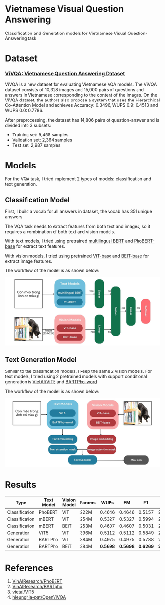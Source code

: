 # Vietnamese Visual Question Answering

Classification and Generation models for Vietnamese Visual Question-Answering task

# Dataset

### [ViVQA: Vietnamese Question Answering Dataset](https://aclanthology.org/2021.paclic-1.72/)

ViVQA is a new dataset for evaluating Vietnamese VQA models. The ViVQA dataset consists of 10,328 images and 15,000 pairs of questions and answers in Vietnamese corresponding to the content of the images. On the ViVQA dataset, the authors also propose a system that uses the Hierarchical Co-Attention Model and achieves Accuracy: 0.3496, WUPS 0.9: 0.4513 and WUPS 0.0: 0.7786.

After preprocessing, the dataset has 14,806 pairs of question-answer and is divided into 3 subsets:

- Training set: 9,455 samples
- Validation set: 2,364 samples
- Test set: 2,987 samples

# Models

For the VQA task, I tried implement 2 types of models: classification and text generation.

## Classification Model

First, I build a vocab for all answers in dataset, the vocab has 351 unique answers

The VQA task needs to extract features from both text and images, so it requires a combination of both text and vision models.

With text models, I tried using pretrained [multilingual BERT](https://github.com/google-research/bert) and [PhoBERT-base](https://github.com/VinAIResearch/PhoBERT) for extract text features.

With vision models, I tried using pretrained [ViT-base](https://huggingface.co/google/vit-base-patch16-224) and [BEIT-base](https://huggingface.co/microsoft/beit-base-patch16-224-pt22k-ft22k) for extract image features.

The workflow of the model is as shown below:

![](./Images/classification-model.jpg)

## Text Generation Model

Similar to the classification models, I keep the same 2 vision models. For text models, I tried using 2 pretrained models with support conditional generation is [VietAI/ViT5](https://huggingface.co/VietAI/vit5-base) and [BARTPho-word](https://github.com/VinAIResearch/BARTpho)

The workflow of the model is as shown below:

![](./Images/generation-model.jpg)

# Results

| Type           | Text Model | Vision Model | Params | WUPs       | EM         | F1         | CIDEr      |
| -------------- | ---------- | ------------ | ------ | ---------- | ---------- | ---------- | ---------- |
| Classification | PhoBERT    | ViT          | 222M   | 0.4646     | 0.4646     | 0.5157     | 2.0841     |
| Classification | mBERT      | ViT          | 254M   | 0.5327     | 0.5327     | 0.5994     | 2.3944     |
| Classification | mBERT      | BEiT         | 253M   | 0.4607     | 0.4607     | 0.5031     | 2.0601     |
| Generation     | ViT5       | ViT          | 396M   | 0.5112     | 0.5112     | 0.5849     | 2.3538     |
| Generation     | BARTPho    | ViT          | 384M   | 0.4975     | 0.4975     | 0.5788     | 2.1874     |
| Generation     | BARTPho    | BEiT         | 384M   | **0.5698** | **0.5698** | **0.6269** | **2.6186** |

# References

1. [VinAIResearch/PhoBERT](https://github.com/VinAIResearch/PhoBERT)
2. [VinAIResearch/BARTpho](https://github.com/VinAIResearch/BARTpho)
3. [vietai/ViT5](https://github.com/vietai/ViT5)
4. [hieunghia-pat/OpenViVQA](https://github.com/hieunghia-pat/OpenViVQA)
